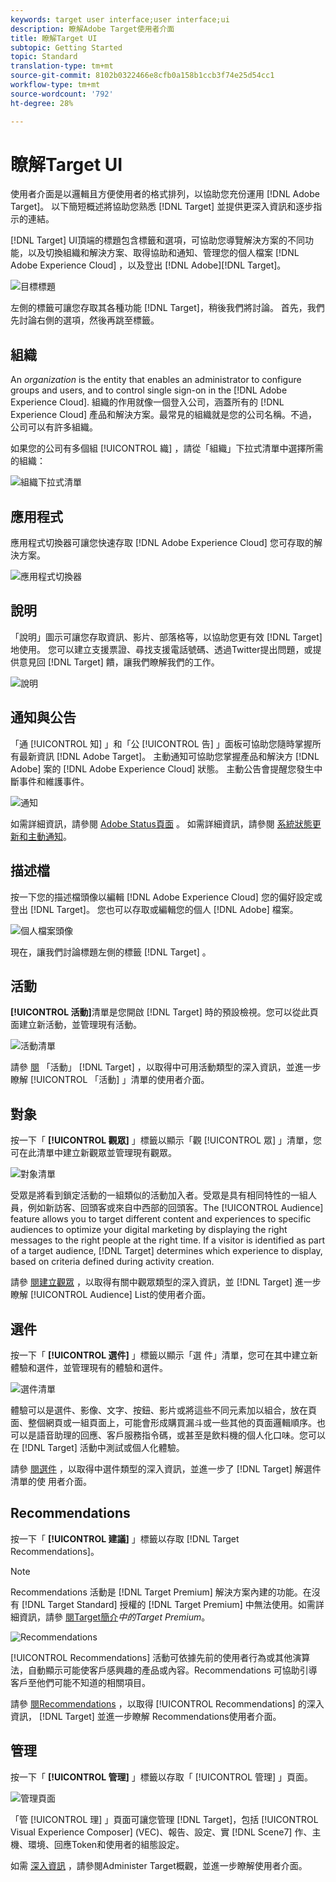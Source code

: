 ```yaml
---
keywords: target user interface;user interface;ui
description: 瞭解Adobe Target使用者介面
title: 瞭解Target UI
subtopic: Getting Started
topic: Standard
translation-type: tm+mt
source-git-commit: 8102b0322466e8cfb0a158b1ccb3f74e25d54cc1
workflow-type: tm+mt
source-wordcount: '792'
ht-degree: 28%

---
```



# 瞭解Target UI

使用者介面是以邏輯且方便使用者的格式排列，以協助您充份運用 [!DNL Adobe Target]。 以下簡短概述將協助您熟悉 [!DNL Target] 並提供更深入資訊和逐步指示的連結。

[!DNL Target] UI頂端的標題包含標籤和選項，可協助您導覽解決方案的不同功能，以及切換組織和解決方案、取得協助和通知、管理您的個人檔案 [!DNL Adobe Experience Cloud] ，以及登出 [!DNL Adobe][!DNL Target]。

![目標標題](/help/c-intro/assets/target-header.png)

左側的標籤可讓您存取其各種功能 [!DNL Target]，稍後我們將討論。 首先，我們先討論右側的選項，然後再跳至標籤。

## 組織

An *organization* is the entity that enables an administrator to configure groups and users, and to control single sign-on in the [!DNL Adobe Experience Cloud]. 組織的作用就像一個登入公司，涵蓋所有的 [!DNL Experience Cloud] 產品和解決方案。最常見的組織就是您的公司名稱。不過，公司可以有許多組織。

如果您的公司有多個組 [!UICONTROL 織] ，請從「組織」下拉式清單中選擇所需的組織：

![組織下拉式清單](/help/c-intro/assets/organizations.png)

## 應用程式

應用程式切換器可讓您快速存取 [!DNL Adobe Experience Cloud] 您可存取的解決方案。

![應用程式切換器](/help/c-intro/assets/apps.png)

## 說明

「說明」圖示可讓您存取資訊、影片、部落格等，以協助您更有效 [!DNL Target] 地使用。 您可以建立支援票證、尋找支援電話號碼、透過Twitter提出問題，或提供意見回 [!DNL Target] 饋，讓我們瞭解我們的工作。

![說明](/help/c-intro/assets/help.png)

## 通知與公告

「通 [!UICONTROL 知] 」和「公 [!UICONTROL 告] 」面板可協助您隨時掌握所有最新資訊 [!DNL Adobe Target]。 主動通知可協助您掌握產品和解決方 [!DNL Adobe] 案的 [!DNL Adobe Experience Cloud] 狀態。 主動公告會提醒您發生中斷事件和維護事件。

![通知](/help/c-intro/assets/notifications.png)

如需詳細資訊，請參閱 [Adobe Status頁面](https://status.adobe.com/) 。 如需詳細資訊，請參閱 [系統狀態更新和主動通知](/help/c-intro/assets/notifications.png)。

## 描述檔

按一下您的描述檔頭像以編輯 [!DNL Adobe Experience Cloud] 您的偏好設定或登出 [!DNL Target]。 您也可以存取或編輯您的個人 [!DNL Adobe] 檔案。

![個人檔案頭像](/help/c-intro/assets/change-language.png)

現在，讓我們討論標題左側的標籤 [!DNL Target] 。

## 活動

**[!UICONTROL 活動]**&#x200B;清單是您開啟 [!DNL Target] 時的預設檢視。您可以從此頁面建立新活動，並管理現有活動。

![活動清單](/help/c-intro/assets/activities-list.png)

請參 [閱](/help/c-activities/activities.md) 「活動」 [!DNL Target] ，以取得中可用活動類型的深入資訊，並進一步瞭解 [!UICONTROL 「活動] 」清單的使用者介面。

## 對象

按一下「 **[!UICONTROL 觀眾]** 」標籤以顯示「觀 [!UICONTROL 眾] 」清單，您可在此清單中建立新觀眾並管理現有觀眾。

![對象清單](/help/c-intro/assets/audience-list.png)

受眾是將看到鎖定活動的一組類似的活動加入者。受眾是具有相同特性的一組人員，例如新訪客、回頭客或來自中西部的回頭客。The [!UICONTROL Audience] feature allows you to target different content and experiences to specific audiences to optimize your digital marketing by displaying the right messages to the right people at the right time. If a visitor is identified as part of a target audience, [!DNL Target] determines which experience to display, based on criteria defined during activity creation.

請參 [閱建立觀眾](/help/c-target/c-audiences/create-audience.md) ，以取得有關中觀眾類型的深入資訊，並 [!DNL Target] 進一步瞭解 [!UICONTROL Audience] List的使用者介面。

## 選件

按一下「 **[!UICONTROL 選件]** 」標籤以顯示「選  件」清單，您可在其中建立新體驗和選件，並管理現有的體驗和選件。

![選件清單](/help/c-intro/assets/offers.png)

體驗可以是選件、影像、文字、按鈕、影片或將這些不同元素加以組合，放在頁面、整個網頁或一組頁面上，可能會形成購買漏斗或一些其他的頁面邏輯順序。也可以是語音助理的回應、客戶服務指令碼，或甚至是飲料機的個人化口味。您可以在 [!DNL Target] 活動中測試或個人化體驗。

請參 [閱選件](/help/c-experiences/c-manage-content/manage-content.md) ，以取得中選件類型的深入資訊，並進一步了 [!DNL Target] 解選件清單的使  用者介面。

## Recommendations

按一下「 **[!UICONTROL 建議]** 」標籤以存取 [!DNL Target Recommendations]。

>[!NOTE]
>
>Recommendations 活動是 [!DNL Target Premium] 解決方案內建的功能。在沒有 [!DNL Target Standard] 授權的 [!DNL Target Premium] 中無法使用。如需詳細資訊，請參 [閱Target簡介](/help/c-intro/intro.md#premium)*中的Target Premium*。

![Recommendations](/help/c-intro/assets/recommendations.png)

[!UICONTROL Recommendations] 活動可依據先前的使用者行為或其他演算法，自動顯示可能使客戶感興趣的產品或內容。Recommendations 可協助引導客戶至他們可能不知道的相關項目。

請參 [閱Recommendations](/help/c-recommendations/recommendations.md) ，以取得 [!UICONTROL Recommendations] 的深入資訊， [!DNL Target] 並進一步瞭解  Recommendations使用者介面。

## 管理

按一下「 **[!UICONTROL 管理]** 」標籤以存取「 [!UICONTROL 管理] 」頁面。

![管理頁面](/help/c-intro/assets/administration.png)

「管 [!UICONTROL 理] 」頁面可讓您管理 [!DNL Target]，包括 [!UICONTROL Visual Experience Composer] (VEC)、報告、設定、實 [!DNL Scene7] 作、主機、環境、回應Token和使用者的組態設定。

如需 [深入資訊](/help/administrating-target/administrating-target.md) ，請參閱Administer Target概觀，並進一步瞭解使用者介面。
